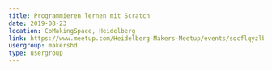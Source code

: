 ```yaml
---
title: Programmieren lernen mit Scratch
date: 2019-08-23
location: CoMakingSpace, Heidelberg
link: https://www.meetup.com/Heidelberg-Makers-Meetup/events/sqcflqyzlbfc/
usergroup: makershd
type: usergroup
---
```

